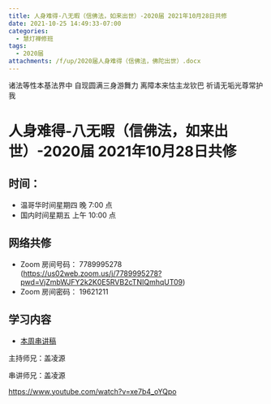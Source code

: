 ```yaml
---
title: 人身难得-八无暇（信佛法，如来出世）-2020届 2021年10月28日共修
date: 2021-10-25 14:49:33-07:00
categories:
  - 慧灯禅修班
tags:
  - 2020届
attachments: /f/up/2020届人身难得（信佛法，佛陀出世）.docx
---
```

诸法等性本基法界中 自现圆满三身游舞力 
离障本来怙主龙钦巴 祈请无垢光尊常护我

# 人身难得-八无暇（信佛法，如来出世）-2020届 2021年10月28日共修

## 时间：

* 温哥华时间星期四 晚 7:00 点
* 国内时间星期五 上午 10:00 点

## 网络共修

* Zoom 房间号码： 7789995278 (<https://us02web.zoom.us/j/7789995278?pwd=VjZmbWJFY2k2K0E5RVB2cTNIQmhqUT09>)
* Zoom 房间密码： 19621211

## 学习内容

* [本周串讲稿](https://s3.ap-northeast-1.wasabisys.com/hdcx/hdv/f/up/2020届人身难得（信佛法，佛陀出世）.docx)

主持师兄：盖凌源

串讲师兄：盖凌源

<https://www.youtube.com/watch?v=xe7b4_oYQpo>